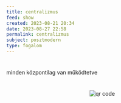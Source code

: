 ```yaml
---
title: centralizmus
feed: show
created: 2023-08-21 20:34
date: 2023-08-27 22:58
permalink: centralizmus
subject: posztmodern
type: fogalom
---
```

#
minden központilag van működtetve



#
<p style="text-align: center;"><img src="https://chart.googleapis.com/chart?cht=qr&chl=https://notes.andrasdenes.com/centralizmus&chs=180x180&choe=UTF-8&chld=L|2" alt="qr code"></p>

